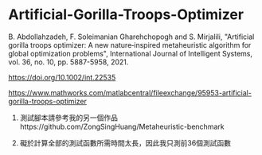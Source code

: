# Artificial-Gorilla-Troops-Optimizer
B. Abdollahzadeh, F. Soleimanian Gharehchopogh and S. Mirjalili, "Artificial gorilla troops optimizer: A new nature‐inspired metaheuristic algorithm for global optimization problems", International Journal of Intelligent Systems, vol. 36, no. 10, pp. 5887-5958, 2021.

https://doi.org/10.1002/int.22535

https://www.mathworks.com/matlabcentral/fileexchange/95953-artificial-gorilla-troops-optimizer

1. 測試腳本請參考我的另一個作品https://github.com/ZongSingHuang/Metaheuristic-benchmark

2. 礙於計算全部的測試函數所需時間太長，因此我只測前36個測試函數
